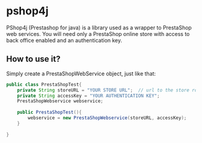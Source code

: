 pshop4j
=======

PShop4j (Prestashop for java) is a library used as a wrapper to PrestaShop web services.  You will need only a PrestaShop online store with access to back office enabled and an authentication key.

How to use it?
--------------

Simply create a PrestaShopWebService object, just like that:

```java
public class PrestaShopTest{ 
    private String storeURL = "YOUR STORE URL";  // url to the store root (for example http://www.myPShop4JStore.com)
    private String accessKey = "YOUR AUTHENTICATION KEY";
    PrestaShopWebservice webservice;
    
    public PrestaShopTest(){
        webservice = new PrestaShopWebservice(storeURL, accessKey);
    }
    
}
```



  

